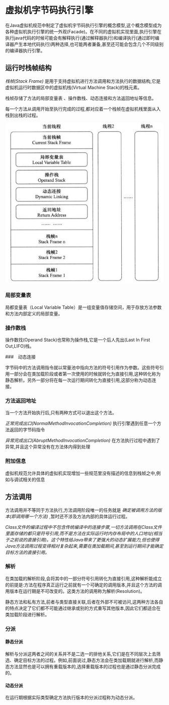 # 虚拟机字节码执行引擎

在Java虚拟机规范中制定了虚拟机宇节码执行引擎的概念模型,这个概念模型成为各种虚拟机执行引擎的统一外观(Facade)。在不同的虚拟机实现里面,执行引擎在执行java代码的时候可能会有解释执行(通过解释器执行)和编译执行(通过即时编译器产生本地代码执行)两种选择,也可能两者兼备,甚至还可能会包含几个不同级别的编译器执行引擎。

## 运行时栈帧结构

*栈帧(Stack Frame)* 是用于支持虚拟机进行方法调用和方法执行的数据结构,它是虚拟机运行时数据区中的虚拟机栈(Virtual Machine Stack)的栈元素。

栈帧存储了方法的局部变量表 、操作数栈、动态连接和方法返回地址等信息。

每一个方法从调用开始至执行完成的过程,都对应着一个栈帧在虚拟机桟里面从入栈到出栈的过程。

![](assets/8-虚拟机字节码执行引擎-e4b4a.png)

### 局部变量表

局都变量表（Local Variable Table）是一组变量值存储空间，用于存放方法参数和方法内部定义的局部变量。

### 操作数栈

操作数找(Operand Stack)也常称为操作栈,它是一个后人先出(Last In First Out,LIFO)栈。

###　动态连接

字节码中的方法调用指令就以常量池中指向方法的符号引用作为参数。这些符号引用一部分会在类加载阶段或者第一次使用的时候就转化为直接引用,这种转化称为静态解析。另外一部分将在每一次运行期间转化为直接引用,这部分称为动态连接。

### 方法返回地址

当一个方法开始执行后,只有两种方式可以退出这个方法。

*正常完成出口(NormalMethodInvocationCompletion)* 执行引擎遇到任意一个方法返回的字节码指令

*异常完成出口(AbruptMethodInvocationCompletion)* 在方法执行过程中遇到了异常,并且这个异常没有在方法体内得到处理

### 附加信息

虚拟机规范允许具体的虚拟机实现增加一些规范里没有描述的信息到栈帧之中,例如与调试相关的信息

## 方法调用

方法调用并不等同于方法执行,方法调用阶段唯一的任务就是 *确定被调用方法的版本(即调用哪一个方法)* ,暂时还不涉及方法内部的具体运行过程。

_Class文件的编译过程中不包含传统编译中的连接步骤,一切方法调用在Class文件里面存储的都只是符号引用,而不是方法在实际运行时内存布局中的人口地址(相当于之前说的直接引用)。这个特性给Java带来了更强大的动态扩展能力,但也使得Java方法调用过程变得相对复杂起来,需要在类加载期间,甚至到运行期间才能确定目标方法的直接引用。_

### 解析

在类加载的解析阶段,会将其中的一部分符号引用转化为直接引用,这种解析能成立的前提是:方法在程序真正运行之前就有一个可确定的调用版本,并且这个方法的调用版本在运行期是不可改变的。这类方法的调用称为解析(Resolution)。

静态方法和私有方法,前者与类型直接关联,后者在外部不可被访问,这两种方法各自的特点决定了它们都不可能通过继承或别的方式重写其他版本,因此它们都适合在类加载阶段进行解析。

### 分派

#### 静态分派

解析与分派这两者之间的关系并不是二选一的排他关系,它们是在不同层次上去筛选、确定目标方法的过程。例如,前面说过,静态方法会在类加载期就进行解析,而静态方法显然也是可以拥有重载版本的,选择重载版本的过程也是通过静态分派完成的。

#### 动态分派

在运行期根据实际类型确定方法执行版本的分派过程称为动态分派。
